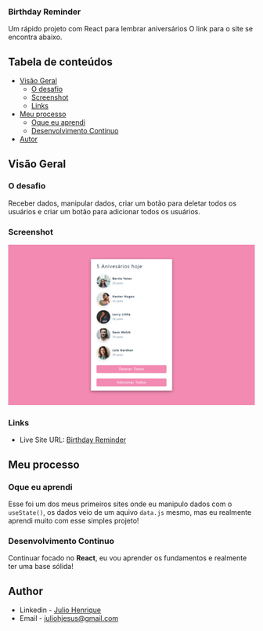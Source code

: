 ### Birthday Reminder
Um rápido projeto com React para lembrar aniversários
O link para o site se encontra abaixo.

## Tabela de conteúdos

- [Visão Geral](#visao-geral)
  - [O desafio](#o-desafio)
  - [Screenshot](#screenshot)
  - [Links](#links)
- [Meu processo](#meu-processo)
  - [Oque eu aprendi](#oque-eu-aprendi)
  - [Desenvolvimento Continuo](#development-continuo)
- [Autor](#autor)


## Visão Geral

### O desafio

Receber dados, manipular dados, criar um botão para deletar todos os usuários e criar um botão para adicionar todos os usuários.


### Screenshot

![screenshot](./src/screenshot.png)

### Links

- Live Site URL: [Birthday Reminder](https://julio-henrique-birthday-reminder.netlify.app/)


## Meu processo

### Oque eu aprendi

Esse foi um dos meus primeiros sites onde eu manipulo dados com o `useState()`, os dados veio de um aquivo `data.js` mesmo, mas eu realmente aprendi muito com esse simples projeto!


### Desenvolvimento Continuo
Continuar focado no **React**, eu vou aprender os fundamentos e realmente ter uma base sólida!


## Author

- Linkedin - [Julio Henrique](https://www.linkedin.com/in/julio-h/)
- Email - juliohjesus@gmail.com
